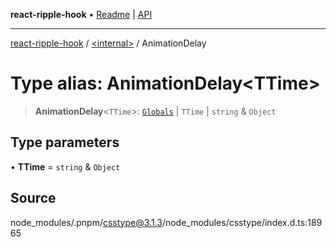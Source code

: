 **react-ripple-hook** • [Readme](../../README.md) \| [API](../../globals.md)

---

[react-ripple-hook](../../README.md) / [\<internal\>](../README.md) / AnimationDelay

# Type alias: AnimationDelay\<TTime\>

> **AnimationDelay**\<`TTime`\>: [`Globals`](Globals.md) \| `TTime` \| `string` & `Object`

## Type parameters

• **TTime** = `string` & `Object`

## Source

node_modules/.pnpm/csstype@3.1.3/node_modules/csstype/index.d.ts:18965
